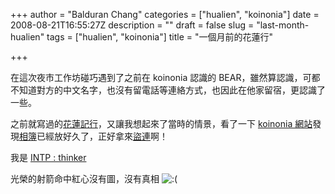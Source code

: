 +++
author = "Balduran Chang"
categories = ["hualien", "koinonia"]
date = 2008-08-21T16:55:27Z
description = ""
draft = false
slug = "last-month-hualien"
tags = ["hualien", "koinonia"]
title = "一個月前的花蓮行"

+++


在這次夜市工作坊碰巧遇到了之前在 koinonia 認識的 BEAR，雖然算認識，可都不知道對方的中文名字，也沒有留電話等連絡方式，也因此在他家留宿，更認識了一些。

之前就寫過的[花蓮記行](http://www.cs.nctu.edu.tw/~changcc/wordpress/2008/07/26/%e8%8a%b1%e8%93%ae%e4%b9%8b%e6%97%85/)，又讓我想起來了當時的情景，看了一下 [koinonia 網站](http://www.koinonia.net/hsinchu/)發現[相簿](http://www.koinonia.net/hsinchu/photos/album/hualian-trip/)已經放好久了，正好拿來[盜連](http://www.koinonia.net/hsinchu/2008/07/31/%e8%8a%b1%e8%93%ae%e7%9a%84%e7%85%a7%e7%89%87%e5%87%ba%e7%b1%a0%e5%98%8d%ef%bc%81/)啊！

我是 [INTP : thinker](http://www.koinonia.net/hsinchu/photos/album/hualian-trip/photo/img_0106jpg)

光榮的射箭命中紅心沒有圖，沒有真相 ![:(](/wp-includes/images/smilies/icon_sad.gif)

